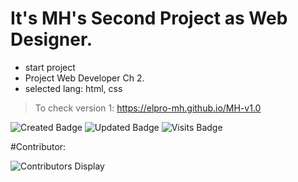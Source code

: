 # It's MH's Second Project as Web Designer.

* start project
 * Project Web Developer Ch 2.
 * selected lang: html, css

> To check version 1: https://elpro-mh.github.io/MH-v1.0

![Created Badge](https://badges.pufler.dev/created/ElPro-MH/MH-v2.0)
![Updated Badge](https://badges.pufler.dev/updated/ElPro-MH/MH-v2.0)
![Visits Badge](https://badges.pufler.dev/visits/ElPro-MH/MH-v2.0)

#Contributor:

![Contributors Display](https://badges.pufler.dev/contributors/ElPro-MH/MH-v2.0?size=50&padding=5&bots=true)
